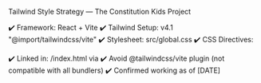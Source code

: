 Tailwind Style Strategy — The Constitution Kids Project

✔️ Framework: React + Vite
✔️ Tailwind Setup: v4.1 "@import/tailwindcss/vite"
✔️ Stylesheet: src/global.css
✔️ CSS Directives:

✔️ Linked in: /index.html via <link href="/src/index.css" />
✔️ Avoid @tailwindcss/vite plugin (not compatible with all bundlers)
✔️ Confirmed working as of [DATE]